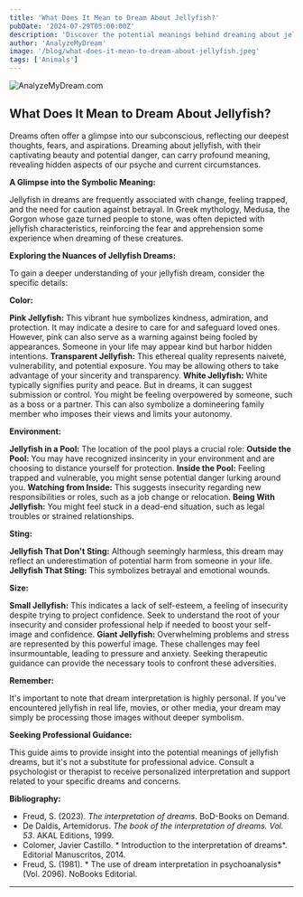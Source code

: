 ```yaml
---
title: 'What Does It Mean to Dream About Jellyfish?'
pubDate: '2024-07-29T05:00:00Z'
description: 'Discover the potential meanings behind dreaming about jellyfish and how to interpret these dreams. Learn about the different interpretations of pink, clear, white jellyfish, and more.'
author: 'AnalyzeMyDream'
image: '/blog/what-does-it-mean-to-dream-about-jellyfish.jpeg'
tags: ['Animals']
---
```


![AnalyzeMyDream.com](/blog/what-does-it-mean-to-dream-about-jellyfish.jpeg)

## What Does It Mean to Dream About Jellyfish?

Dreams often offer a glimpse into our subconscious, reflecting our deepest thoughts, fears, and aspirations. Dreaming about jellyfish, with their captivating beauty and potential danger, can carry profound meaning, revealing hidden aspects of our psyche and current circumstances.

**A Glimpse into the Symbolic Meaning:**

Jellyfish in dreams are frequently associated with change, feeling trapped, and the need for caution against betrayal. In Greek mythology, Medusa, the Gorgon whose gaze turned people to stone, was often depicted with jellyfish characteristics, reinforcing the fear and apprehension some experience when dreaming of these creatures.

**Exploring the Nuances of Jellyfish Dreams:**

To gain a deeper understanding of your jellyfish dream, consider the specific details:

**Color:**

**Pink Jellyfish:** This vibrant hue symbolizes kindness, admiration, and protection. It may indicate a desire to care for and safeguard loved ones. However, pink can also serve as a warning against being fooled by appearances. Someone in your life may appear kind but harbor hidden intentions.
**Transparent Jellyfish:** This ethereal quality represents naiveté, vulnerability, and potential exposure. You may be allowing others to take advantage of your sincerity and transparency.
**White Jellyfish:** White typically signifies purity and peace. But in dreams, it can suggest submission or control. You might be feeling overpowered by someone, such as a boss or a partner. This can also symbolize a domineering family member who imposes their views and limits your autonomy.

**Environment:**

**Jellyfish in a Pool:** The location of the pool plays a crucial role:
    **Outside the Pool:** You may have recognized insincerity in your environment and are choosing to distance yourself for protection.
    **Inside the Pool:** Feeling trapped and vulnerable, you might sense potential danger lurking around you.
    **Watching from Inside:** This suggests insecurity regarding new responsibilities or roles, such as a job change or relocation.
    **Being With Jellyfish:** You might feel stuck in a dead-end situation, such as legal troubles or strained relationships.

**Sting:**

**Jellyfish That Don't Sting:** Although seemingly harmless, this dream may reflect an underestimation of potential harm from someone in your life. 
**Jellyfish That Sting:**  This symbolizes betrayal and emotional wounds.

**Size:**

**Small Jellyfish:**  This indicates a lack of self-esteem, a feeling of insecurity despite trying to project confidence. Seek to understand the root of your insecurity and consider professional help if needed to boost your self-image and confidence.
**Giant Jellyfish:**  Overwhelming problems and stress are represented by this powerful image. These challenges may feel insurmountable, leading to pressure and anxiety. Seeking therapeutic guidance can provide the necessary tools to confront these adversities.

**Remember:**

It's important to note that dream interpretation is highly personal. If you've encountered jellyfish in real life, movies, or other media, your dream may simply be processing those images without deeper symbolism.

**Seeking Professional Guidance:**

This guide aims to provide insight into the potential meanings of jellyfish dreams, but it's not a substitute for professional advice. Consult a psychologist or therapist to receive personalized interpretation and support related to your specific dreams and concerns.

**Bibliography:**

* Freud, S. (2023). *The interpretation of dreams*. BoD-Books on Demand. 
* De Daldis, Artemidorus. *The book of the interpretation of dreams. Vol. 53*. AKAL Editions, 1999. 
* Colomer, Javier Castillo. * Introduction to the interpretation of dreams*. Editorial Manuscritos, 2014. 
* Freud, S. (1981). * The use of dream interpretation in psychoanalysis* (Vol. 2096). NoBooks Editorial.

---